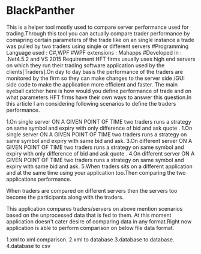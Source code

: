 # BlackPanther
This is a helper tool mostly used to compare server performance used for trading.Through this tool you can actually compare trader performance by comapring certain parameters of the trade like on an single instance a trade was pulled by two traders using single or different servers
#Programming Language used : C#,WPF
#WPF extensions : Mahapps
#Developed in : .Net4.5.2 and VS 2015
Requirement
HFT firms usually uses high end servers on which they run their trading software application used by the clients[Traders].On day to day basis the performance of the traders are monitored by the firm so they can
make changes to the server side /GUI side code to make the application more efficient and faster.
The main eyeball catcher here is how would you define performance of trade and on what parameters.HFT firms have their own ways to answer this question.In this article I am considering following scenarios to define the
traders performance.

1.On single server ON A GIVEN POINT OF TIME two traders runs a strategy on same symbol and expiry with only difference of bid and ask quote .
1.On single server ON A GIVEN POINT OF TIME two traders runs a strategy on same symbol and expiry with same bid and ask.
3.On different server ON A GIVEN POINT OF TIME two traders runs a strategy on same symbol and expiry with only difference of bid and ask quote .
4.On different server ON A GIVEN POINT OF TIME two traders runs a strategy on same symbol and expiry with same bid and ask.
5.When traders sits on a different application and at the same time using your application too.Then comparing the two applications performance.

When traders are compared on different servers then the servers too become the participants along with the traders.

This application compares traders/servers on above mention scenarios based on the unprocessed data that is fed to them.
At this moment application doesn't cater desire of comparing data in any format.Right now application is able to perform comparison on below file data format.

1.xml to xml comparison.
2.xml to database
3.database to database.
4.database to csv
